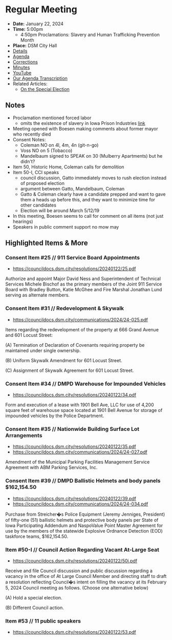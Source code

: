 # Regular Meeting

- **Date:** January 22, 2024
- **Time:** 5:00pm
    - 4:50pm Proclamations: Slavery and Human Trafficking Prevention Month 
- **Place:** DSM City Hall
- [Details](https://www.dsm.city/citycouncil_detail_T60_R2739.php)
- [Agenda](https://councildocs.dsm.city/agendas/ag20240122.pdf)
- [Corrections](https://councildocs.dsm.city/corrections/20240122%20cap.pdf)
- [Minutes](https://councildocs.dsm.city/minutes/as20241022.pdf)
- [YouTube](https://youtube.com/live/jwBPxYet71M)
- [Our Agenda Transcription](#/view/agenda~2024~transcription~01-22_RM)
- Related Articles:
    - [On the Special Election](https://www.desmoinesregister.com/story/news/local/des-moines/2024/01/22/des-moines-votes-to-hold-special-election-to-fill-vacant-mayor-connie-boesen-at-large-seat/72312425007/)

## Notes

- Proclamation mentioned forced labor
    - omits the existence of slavery in Iowa Prison Industries [link](https://www.google.com/url?sa=t&rct=j&q=&esrc=s&source=web&cd=&cad=rja&uact=8&ved=2ahUKEwiJ47DbwfeDAxWgrYkEHcjDAbIQFnoECAkQAQ&url=https%3A%2F%2Fwww.iaprisonind.com%2F&usg=AOvVaw11pUWg1vPmM04DTXdGDjwI&opi=89978449)
- Meeting opened with Boesen making comments about former mayor who recently died
- Consent Notes:
    - Coleman NO on 4l, 4m, 4n (git-n-go)
    - Voss NO on 5 (Tobacco)
    - Mandelbaum signed to SPEAK on 30 (Mulberry Apartments) but he didn't?
- Item 50, Historic Home, Coleman calls for demolition
- Item 50-I, CCI speaks
    - council discussion, Gatto immediately moves to rush election instead of proposed election
    - argument between Gatto, Mandelbaum, Coleman
    - Gatto & Coleman clearly have a candidate prepped and want to gave them a heads up before this, and they want to minimize time for other candidates
    - Election will be around March 5/12/19
- In this meeting, Boesen seems to call for comment on all items (not just hearings)
- Speakers in public comment support no mow may

## Highlighted Items & More

### Consent Item #25 // 911 Service Board Appointments

- https://councildocs.dsm.city/resolutions/20240122/25.pdf

Authorize and appoint Major David Ness and Superintendent of Technical Services Michele Bischof as the primary members of the Joint 911 Service Board with Bradley Button, Katie McGhee and Fire Marshal Jonathan Lund serving as alternate members. 

### Consent Item #31 // Redevelopment & Skywalk

- https://councildocs.dsm.city/communications/2024/24-025.pdf

Items regarding the redevelopment of the property at 666 Grand Avenue and 601 Locust Street:

(A) Termination of Declaration of Covenants requiring property be maintained under single ownership.

(B) Uniform Skywalk Amendment for 601 Locust Street.

(C) Assignment of Skywalk Agreement for 601 Locust Street. 

### Consent Item #34 // DMPD Warehouse for Impounded Vehicles

- https://councildocs.dsm.city/resolutions/20240122/34.pdf

Form and execution of a lease with 1901 Bell Ave, LLC for use of 4,200 square feet of warehouse space located at 1901 Bell Avenue for storage of impounded vehicles by the Police Department. 

### Consent Item #35 // Nationwide Building Surface Lot Arrangements

- https://councildocs.dsm.city/resolutions/20240122/35.pdf
- https://councildocs.dsm.city/communications/2024/24-027.pdf

Amendment of the Municipal Parking Facilities Management Service Agreement with ABM Parking Services, Inc. 

### Consent Item #39 // DMPD Ballistic Helmets and body panels $162,154.50

- https://councildocs.dsm.city/resolutions/20240122/39.pdf
- https://councildocs.dsm.city/communications/2024/24-034.pdf

Purchase from Streicher�s Police Equipment (Jeremy Jenniges, President) of fifty-one (51) ballistic helmets and protective body panels per State of Iowa Participating Addendum and NaspoValue Point Master Agreement for use by the members of the statewide Explosive Ordnance Detection (EOD) taskforce teams, $162,154.50. 

### Item #50-I // Council Action Regarding Vacant At-Large Seat

- https://councildocs.dsm.city/resolutions/20240122/50i.pdf

Receive and file Council discussion and public discussion regarding a vacancy in the office of At Large Council Member and directing staff to draft a resolution reflecting Council�s intent on filling the vacancy at its February 5, 2024 Council meeting as follows. (Choose one alternative below)

(A) Hold a special election. 

(B) Different Council action.

### Item #53 // 11 public speakers

- https://councildocs.dsm.city/resolutions/20240122/53.pdf
